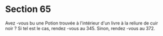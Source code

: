 # Section 65

Avez -vous bu une Potion trouvée à l'intérieur d'un livre à la reliure de cuir noir  ? Si tel est
le cas, rendez -vous au 345. Sinon, rendez -vous au 372.